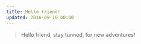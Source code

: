 ```yaml
---
title: Hello friend! 
updated: 2016-09-10 00:00
---
```

> Hello friend, stay tunned, for new adventures!

